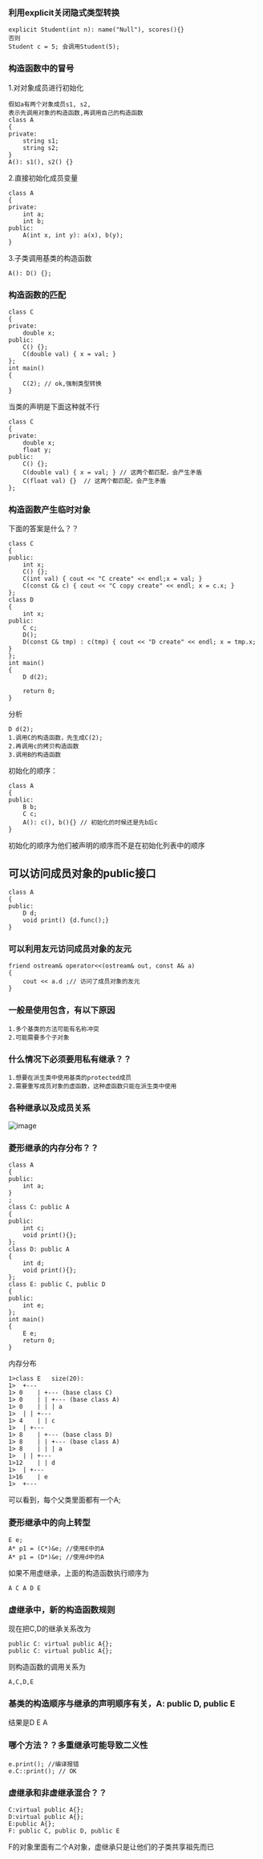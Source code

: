 ### 利用explicit关闭隐式类型转换
```
explicit Student(int n): name("Null"), scores(){}
否则
Student c = 5; 会调用Student(5);
```

### 构造函数中的冒号
1.对对象成员进行初始化
```
假如a有两个对象成员s1, s2,
表示先调用对象的构造函数,再调用自己的构造函数
class A
{
private:
    string s1;
    string s2;
}
A(): s1(), s2() {}
```
2.直接初始化成员变量
```
class A
{
private:
    int a;
    int b;
public:
    A(int x, int y): a(x), b(y);
}
```
3.子类调用基类的构造函数
```
A(): D() {};
```

### 构造函数的匹配
```
class C
{
private:
	double x;
public:
	C() {};
	C(double val) { x = val; }
};
int main()
{
    C(2); // ok,强制类型转换
}
```
当类的声明是下面这种就不行
```
class C
{
private:
	double x;
	float y;
public:
	C() {};
	C(double val) { x = val; } // 这两个都匹配，会产生矛盾
	C(float val) {}  // 这两个都匹配，会产生矛盾
};
```

### 构造函数产生临时对象
下面的答案是什么？？
```
class C
{
public:
	int x;
	C() {};
	C(int val) { cout << "C create" << endl;x = val; }
	C(const C& c) { cout << "C copy create" << endl; x = c.x; }
};
class D
{
	int x;
public:
	C c;
	D();
	D(const C& tmp) : c(tmp) { cout << "D create" << endl; x = tmp.x; }
};
int main()
{
	D d(2);

	return 0;
}
```
分析
```
D d(2);
1.调用C的构造函数，先生成C(2);
2.再调用c的拷贝构造函数
3.调用B的构造函数
```

初始化的顺序：
```
class A
{
public:
    B b;
    C c;
    A(): c(), b(){} // 初始化的时候还是先b后c
}
```
初始化的顺序为他们被声明的顺序而不是在初始化列表中的顺序

## 可以访问成员对象的public接口
```
class A
{
public:
    D d;
    void print() {d.func();}
}
```

### 可以利用友元访问成员对象的友元
```
friend ostream& operator<<(ostream& out, const A& a)
{
    cout << a.d ;// 访问了成员对象的友元
}
```

### 一般是使用包含，有以下原因
```
1.多个基类的方法可能有名称冲突
2.可能需要多个子对象
```

### 什么情况下必须要用私有继承？？
```
1.想要在派生类中使用基类的protected成员
2.需要重写成员对象的虚函数，这种虚函数只能在派生类中使用
```

### 各种继承以及成员关系
![image](https://github.com/qianyuqiao/Cplusplus/blob/master/C%2B%2Bprimerplus/img/78.PNG)


### 菱形继承的内存分布？？
```
class A 
{
public:
	int a;
}
;
class C: public A
{
public:
	int c;
	void print(){};
};
class D: public A
{
	int d;
	void print(){};
};
class E: public C, public D
{
public:
	int e;
};
int main()
{
	E e;
	return 0;
}
```
内存分布
```
1>class E	size(20):
1>	+---
1> 0	| +--- (base class C)
1> 0	| | +--- (base class A)
1> 0	| | | a
1>	| | +---
1> 4	| | c
1>	| +---
1> 8	| +--- (base class D)
1> 8	| | +--- (base class A)
1> 8	| | | a
1>	| | +---
1>12	| | d
1>	| +---
1>16	| e
1>	+---
```
可以看到，每个父类里面都有一个A;

### 菱形继承中的向上转型
```
E e;
A* p1 = (C*)&e; //使用E中的A
A* p1 = (D*)&e; //使用d中的A
```
如果不用虚继承，上面的构造函数执行顺序为
```
A C A D E
```

### 虚继承中，新的构造函数规则
现在把C,D的继承关系改为
```
public C: virtual public A{};
public C: virtual public A{};
```
则构造函数的调用关系为
```
A,C,D,E
```

### 基类的构造顺序与继承的声明顺序有关，A: public D, public E
结果是D E A

### 哪个方法？？多重继承可能导致二义性
```
e.print(); //编译报错
e.C::print(); // OK
```

### 虚继承和非虚继承混合？？
```
C:virtual public A{};
D:virtual public A{};
E:public A{};
F: public C, public D, public E
```
F的对象里面有二个A对象，虚继承只是让他们的子类共享祖先而已
